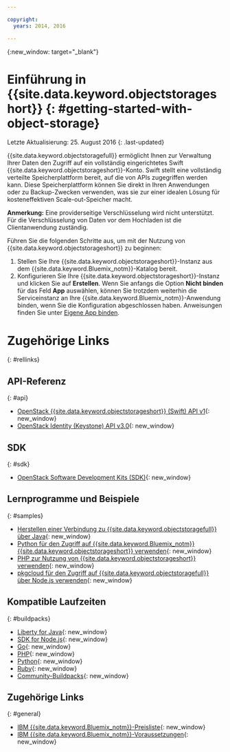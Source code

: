 ```yaml
---

copyright:
  years: 2014, 2016

---
```


{:new_window: target="_blank"}

# Einführung in {{site.data.keyword.objectstorageshort}}  {: #getting-started-with-object-storage}

Letzte Aktualisierung: 25. August 2016
{: .last-updated}

{{site.data.keyword.objectstoragefull}} ermöglicht Ihnen zur Verwaltung Ihrer Daten den Zugriff auf ein vollständig eingerichtetes Swift {{site.data.keyword.objectstorageshort}}-Konto. Swift stellt eine vollständig verteilte Speicherplattform bereit, auf die von APIs zugegriffen werden kann. Diese Speicherplattform können Sie direkt in Ihren Anwendungen oder zu Backup-Zwecken verwenden, was sie zur einer idealen Lösung für kosteneffektiven Scale-out-Speicher macht.

**Anmerkung:** Eine providerseitige Verschlüsselung wird nicht unterstützt. Für die Verschlüsselung von Daten vor dem Hochladen ist die Clientanwendung zuständig.


Führen Sie die folgenden Schritte aus, um mit der Nutzung von {{site.data.keyword.objectstorageshort}} zu beginnen:

1.	Stellen Sie Ihre {{site.data.keyword.objectstorageshort}}-Instanz aus dem {{site.data.keyword.Bluemix_notm}}-Katalog bereit.
2.	Konfigurieren Sie Ihre {{site.data.keyword.objectstorageshort}}-Instanz und klicken Sie auf **Erstellen**. Wenn Sie anfangs die Option **Nicht binden** für das Feld **App** auswählen, können Sie trotzdem weiterhin die Serviceinstanz an Ihre {{site.data.keyword.Bluemix_notm}}-Anwendung binden, wenn Sie die Konfiguration abgeschlossen haben. Anweisungen finden Sie unter [Eigene App binden](../ObjectStorage/objectstorge_usingobjectstorage.html#using-object-storage-from-bluemix-app).



# Zugehörige Links
{: #rellinks}

## API-Referenz
{: #api}
* [OpenStack {{site.data.keyword.objectstorageshort}} (Swift) API v1](http://developer.openstack.org/api-ref-objectstorage-v1.html){: new_window}
* [OpenStack Identity (Keystone) API v3.0](http://developer.openstack.org/api-ref-identity-v3.html){: new_window}

## SDK
{: #sdk}
* [OpenStack Software Development Kits (SDK)](https://wiki.openstack.org/wiki/SDKs){: new_window}

## Lernprogramme und Beispiele
{: #samples}
* [Herstellen einer Verbindung zu {{site.data.keyword.objectstoragefull}} über Java](https://developer.ibm.com/recipes/tutorials/connecting-to-ibm-object-storage-for-bluemix-with-java/){: new_window}
* [Python für den Zugriff auf {{site.data.keyword.Bluemix_notm}} {{site.data.keyword.objectstorageshort}} verwenden](https://developer.ibm.com/recipes/tutorials/use-python-to-access-your-bluemix-object-storage/){: new_window}
* [PHP zur Nutzung von {{site.data.keyword.objectstorageshort}} verwenden](https://developer.ibm.com/recipes/tutorials/use-php-to-leverage-object-storage-for-bluemix/){: new_window}
* [pkgcloud für den Zugriff auf {{site.data.keyword.objectstoragefull}} über Node.js verwenden](https://developer.ibm.com/recipes/tutorials/use-pkgcloud-to-access-ibm-object-storage-for-bluemix-with-node-js/){: new_window}

## Kompatible Laufzeiten
{: #buildpacks}
* [Liberty for Java](https://www.ng.bluemix.net/docs/runtimes/liberty/index.html){: new_window}
* [SDK for Node.js](https://www.ng.bluemix.net/docs/runtimes/nodejs/index.html){: new_window}
* [Go](https://www.ng.bluemix.net/docs/runtimes/go/index.html){: new_window}
* [PHP](https://www.ng.bluemix.net/docs/runtimes/php/index.html){: new_window}
* [Python](https://www.ng.bluemix.net/docs/runtimes/python/index.html){: new_window}
* [Ruby](https://www.ng.bluemix.net/docs/runtimes/ruby/index.html){: new_window}
* [Community-Buildpacks](https://www.ng.bluemix.net/docs/starters/byob.html){: new_window}


## Zugehörige Links
{: #general}
* [IBM {{site.data.keyword.Bluemix_notm}}-Preisliste](https://www.ng.bluemix.net/#/pricing){: new_window}
* [IBM {{site.data.keyword.Bluemix_notm}}-Voraussetzungen](https://developer.ibm.com/bluemix/support/#prereqs){: new_window}
